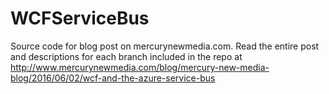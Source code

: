# WCFServiceBus

Source code for blog post on mercurynewmedia.com. Read the entire post and descriptions for each branch included in the repo at http://www.mercurynewmedia.com/blog/mercury-new-media-blog/2016/06/02/wcf-and-the-azure-service-bus
